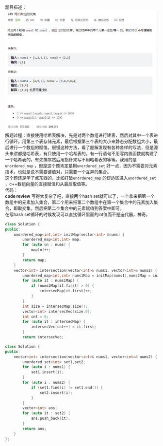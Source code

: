 题目描述：  
![image](/basical/array/image/image13.png)  
解题过程：直接使用哈希表解决，先是对两个数组进行建表，然后对其中一个表进行循环，用第三个表存储元素，最后根据第三个表的大小来静态分配数组大小，最后进行一个数组的赋值。很慢这种方法，看了题解发现有各种各样的写法，但是源头来讲都是哈希表，有只使用一个哈希表的，有一行语句不用写内置函数就构建了一个哈希表的，有先排序然后用指针来写不用哈希表的等等。我用的是`unordered_map` ，但是这个题肯定是用`unordered_set` 好一点，因为不需要对元素技术，也就是说不需要键值对，只需要一个互异的集合。  
这个题还是学了点东西的，比如打破`unordered_map` 的舒适区进入`unordered_set` ，c++数组向量的直接赋值和从最后取值等。  
代码：  
**code review**
写得太复杂了吧，直接两个hash set就可以了，一个拿来把第一个数组中的元素加入集合，第二个用来把第二个数组中在第一个集合中的元素加入集合，即取交集。然后把第二个集合中的元素赋值到答案中即可。  
在写hash set循环的时候发现可以直接循环里面的int值而不是迭代器，神奇。  
```cpp
class Solution {
public:
    unordered_map<int,int> initMap(vector<int> &nums) {
        unordered_map<int,int> map;
        for (auto &n : nums) {
            map[n]++;
        }
        return map;
    }
    vector<int> intersection(vector<int>& nums1, vector<int>& nums2) {
        unordered_map<int,int> nums1Map = initMap(nums1),nums2Map = initMap(nums2),intersecMap;
        for (auto it : nums1Map) {
            if (nums2Map[it.first] > 0) {
                intersecMap[it.first]++;
            }
        }
        int size = intersecMap.size();
        vector<int> intersecVec(size,0);
        int cnt = 0;
        for (auto it : intersecMap) {
            intersecVec[cnt++] = it.first;
        }
        return intersecVec;
```
```cpp
class Solution {
public:
    vector<int> intersection(vector<int>& nums1, vector<int>& nums2) {
        unordered_set<int> set1,set2;
        for (auto i : nums1) {
            set1.insert(i);
        }
        for (auto i : nums2) {
            if (set1.find(i) != set1.end()) {
                set2.insert(i);
            }
        }
        vector<int> ans;
        for (auto it : set2) {
            ans.push_back(it);
        }
        return ans;
    }
};
```